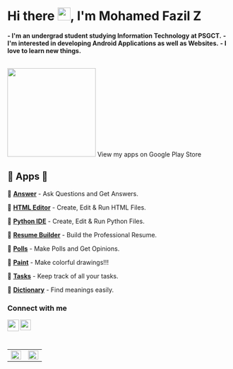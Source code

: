 # Hi there <img src="https://github.com/TheDudeThatCode/TheDudeThatCode/blob/master/Assets/Hi.gif" width="29px">, I'm Mohamed Fazil Z
<b>- I'm an undergrad student studying Information Technology at PSGCT.</b>
<b>- I'm interested in developing Android Applications as well as Websites.</b>
<b>- I love to learn new things.</b>

<br />
<img src="https://lh3.googleusercontent.com/k-2BsI5KgLC2JxQd2rFA-3RHg8-tvoXjinZFNvZLnGlbcxR8xkVM9GW3tqBK5xbTSJKr3-Ei2SVuDoAuYaR3-AL5DVlV5vNj10d6x-604UYNa0sfGEU=s0" style="width:200px" /> View my apps on Google Play Store

<br />

## 🌟 Apps 🌟
💫 <b><a href="https://play.google.com/store/apps/details?id=com.fazil.answer">Answer</a></b> -
Ask Questions and Get Answers.
<br />

💫 <b><a href="https://play.google.com/store/apps/details?id=com.fazil.htmleditor">HTML Editor</a></b> -
Create, Edit & Run HTML Files.
<br />

💫 <b><a href="https://play.google.com/store/apps/details?id=com.fazil.pythonide">Python IDE</a></b> -
Create, Edit & Run Python Files.
<br />

💫 <b><a href="https://play.google.com/store/apps/details?id=app.fazil.resumebuilder">Resume Builder</a></b> -
Build the Professional Resume.
<br />

💫 <b><a href="https://play.google.com/store/apps/details?id=com.fazil.mypolls">Polls</a></b> -
Make Polls and Get Opinions.
<br />

💫 <b><a href="https://play.google.com/store/apps/details?id=com.fazil.paint">Paint</a></b> -
Make colorful drawings!!!
<br />

💫 <b><a href="https://play.google.com/store/apps/details?id=com.fazil.tasks">Tasks</a></b> -
Keep track of all your tasks.
<br />

💫 <b><a href="https://play.google.com/store/apps/details?id=com.fazil.dictionary">Dictionary</a></b> -
Find meanings easily.
<br />

### Connect with me

<a href="mailto:mohamedfazil463@gmail.com">
  <img align="left" width="26px" src="https://www.vectorlogo.zone/logos/gmail/gmail-icon.svg" />
</a>
<a href="https://www.linkedin.com/mohamed-fazil-z-30b089193/">
  <img align="left" width="24px" src="https://www.vectorlogo.zone/logos/linkedin/linkedin-icon.svg"/>
</a>
<!-- <a href="https://twitter.com/imtharunn">
  <img align="left" width="26px" src="https://www.vectorlogo.zone/logos/twitter/twitter-tile.svg" />
</a>
<a href="https://codepen.io/imtharun">
  <img align="left" width="26px" src="https://www.vectorlogo.zone/logos/codepen/codepen-icon.svg" />
</a>   -->

<br />
<br />
<br />

<table>
<tr>
<td valign="top" width="50%">
<img src="https://github-readme-stats.vercel.app/api?username=fazil2003&show_icons=true&count_private=true&hide_border=true" align="left" style="width: 100%" />
</td>
<td valign="top" width="50%">
<img src="https://github-readme-stats.vercel.app/api/top-langs/?username=fazil2003&langs_count=10hide_border=true&layout=compact" align="left" style="width: 100%" />
</td>
</tr>
</table>  

<!--
![visitors](https://visitor-badge.glitch.me/badge?page_id=samyukthagopalsamy.samyukthagopalsamy) 
-->
